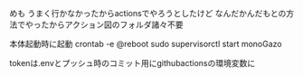 めも
うまく行かなかったからactionsでやろうとしたけど
なんだかんだもとの方法でやったからアクション図のフォルダ諸々不要

本体起動時に起動
crontab -e
@reboot sudo supervisorctl start monoGazo


tokenは.envとプッシュ時のコミット用にgithubactionsの環境変数に